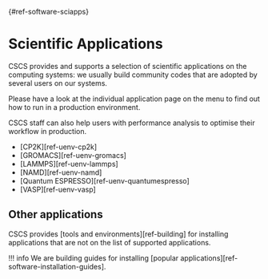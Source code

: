 [](){#ref-software-sciapps}
# Scientific Applications

CSCS provides and supports a selection of scientific applications on the computing systems: we usually build community codes that are adopted by several users on our systems.

Please have a look at the individual application page on the menu to find out how to run in a production environment.

CSCS staff can also help users with performance analysis to optimise their workflow in production.

* [CP2K][ref-uenv-cp2k]
* [GROMACS][ref-uenv-gromacs]
* [LAMMPS][ref-uenv-lammps]
* [NAMD][ref-uenv-namd]
* [Quantum ESPRESSO][ref-uenv-quantumespresso]
* [VASP][ref-uenv-vasp]

## Other applications

CSCS provides [tools and environments][ref-building] for installing applications that are not on the list of supported applications.

!!! info
    We are building guides for installing [popular applications][ref-software-installation-guides].

